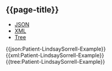 ## {{page-title}}

<div class="nhsd-!t-margin-bottom-6">
  <ul class="nav nav-tabs" role="tablist">
        <li role="presentation" class="active">
            <a href="#JSON-P-LS-E" role="tab" data-toggle="tab">JSON</a>
        </li>
         <li role="presentation">
            <a href="#XML-P-LS-E" role="tab" data-toggle="tab">XML</a>
        </li>
        <li role="presentation">
            <a href="#Tree-P-LS-E" role="tab" data-toggle="tab">Tree</a>
        </li>
  </ul>
    
  <div class="tab-content snippet">
    <div id="JSON-P-LS-E" role="tabpanel" class="tab-pane active">
{{json:Patient-LindsaySorrell-Example}}
    </div>
    <div id="XML-P-LS-E" role="tabpanel" class="tab-pane">
{{xml:Patient-LindsaySorrell-Example}}
    </div>
    <div id="Tree-P-LS-E" role="tabpanel" class="tab-pane">
{{tree:Patient-LindsaySorrell-Example}}
    </div>
  </div>
</div>